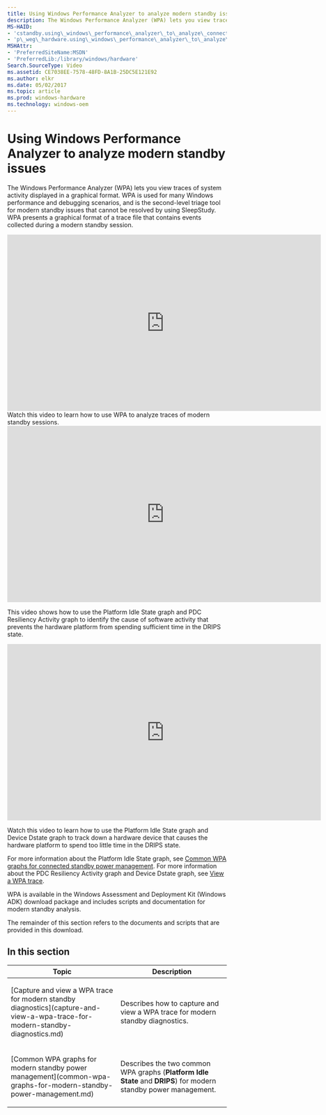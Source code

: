 ```yaml
---
title: Using Windows Performance Analyzer to analyze modern standby issues
description: The Windows Performance Analyzer (WPA) lets you view traces of system activity displayed in a graphical format.
MS-HAID:
- 'cstandby.using\_windows\_performance\_analyzer\_to\_analyze\_connected\_standby\_issues'
- 'p\_weg\_hardware.using\_windows\_performance\_analyzer\_to\_analyze\_modern\_standby\_issues'
MSHAttr:
- 'PreferredSiteName:MSDN'
- 'PreferredLib:/library/windows/hardware'
Search.SourceType: Video
ms.assetid: CE7038EE-7578-48FD-8A1B-25DC5E121E92
ms.author: elkr
ms.date: 05/02/2017
ms.topic: article
ms.prod: windows-hardware
ms.technology: windows-oem
---
```


# Using Windows Performance Analyzer to analyze modern standby issues


The Windows Performance Analyzer (WPA) lets you view traces of system activity displayed in a graphical format. WPA is used for many Windows performance and debugging scenarios, and is the second-level triage tool for modern standby issues that cannot be resolved by using SleepStudy. WPA presents a graphical format of a trace file that contains events collected during a modern standby session.

<iframe src="https://hubs-video.ssl.catalog.video.msn.com/embed/bd4080eb-b9df-4c1f-9df7-534347404937/IA?csid=ux-en-us&MsnPlayerLeadsWith=html&PlaybackMode=Inline&MsnPlayerDisplayShareBar=false&MsnPlayerDisplayInfoButton=false&iframe=true&QualityOverride=HD" width="720" height="405" allowFullScreen="true" frameBorder="0" scrolling="no">A video describing  how to use WPA to analyze traces of modern standby sessions.</iframe>
Watch this video to learn how to use WPA to analyze traces of modern standby sessions.

<iframe src="https://hubs-video.ssl.catalog.video.msn.com/embed/4c927140-ccea-40be-8fa9-1885f61bb28f/IA?csid=ux-en-us&MsnPlayerLeadsWith=html&PlaybackMode=Inline&MsnPlayerDisplayShareBar=false&MsnPlayerDisplayInfoButton=false&iframe=true&QualityOverride=HD" width="720" height="405" allowFullScreen="true" frameBorder="0" scrolling="no">A video describing how to use the Platform Idle State graph and PDC Resiliency Activity graph to identify the cause of software activity</iframe>

This video shows how to use the Platform Idle State graph and PDC Resiliency Activity graph to identify the cause of software activity that prevents the hardware platform from spending sufficient time in the DRIPS state.

<iframe src="https://hubs-video.ssl.catalog.video.msn.com/embed/77ba406f-299d-4262-ab3b-a3c6e7e55d60/IA?csid=ux-en-us&MsnPlayerLeadsWith=html&PlaybackMode=Inline&MsnPlayerDisplayShareBar=false&MsnPlayerDisplayInfoButton=false&iframe=true&QualityOverride=HD" width="720" height="405" allowFullScreen="true" frameBorder="0" scrolling="no">A video describing how to use the Platform Idle State graph and Device Dstate graph to track down a hardware device that causes the hardware platform to spend too little time in the DRIPS state.</iframe>

Watch this video to learn how to use the Platform Idle State graph and Device Dstate graph to track down a hardware device that causes the hardware platform to spend too little time in the DRIPS state.

For more information about the Platform Idle State graph, see [Common WPA graphs for connected standby power management](common-wpa-graphs-for-modern-standby-power-management.md). For more information about the PDC Resiliency Activity graph and Device Dstate graph, see [View a WPA trace](capture-and-view-a-wpa-trace-for-modern-standby-diagnostics.md#view-a-wpa-trace).

WPA is available in the Windows Assessment and Deployment Kit (Windows ADK) download package and includes scripts and documentation for modern standby analysis.

The remainder of this section refers to the documents and scripts that are provided in this download.

## In this section


<table>
<colgroup>
<col width="50%" />
<col width="50%" />
</colgroup>
<thead>
<tr class="header">
<th>Topic</th>
<th>Description</th>
</tr>
</thead>
<tbody>
<tr class="odd">
<td><p>[Capture and view a WPA trace for modern standby diagnostics](capture-and-view-a-wpa-trace-for-modern-standby-diagnostics.md)</p></td>
<td><p>Describes how to capture and view a WPA trace for modern standby diagnostics.</p></td>
</tr>
<tr class="even">
<td><p>[Common WPA graphs for modern standby power management](common-wpa-graphs-for-modern-standby-power-management.md)</p></td>
<td><p>Describes the two common WPA graphs (<strong>Platform Idle State</strong> and <strong>DRIPS</strong>) for modern standby power management.</p></td>
</tr>
</tbody>
</table>

 

 

 






